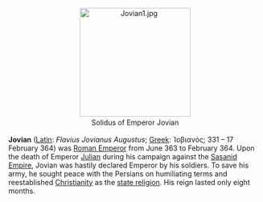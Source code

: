 <div class="photo" colspan="2" style="text-align: center; margin: 25px 0 10px;"><a class="image" href="https://en.wikipedia.org/wiki/File:Jovian1.jpg"><img alt="Jovian1.jpg" data-file-height="392" data-file-width="399" decoding="async" height="216" src="https://upload.wikimedia.org/wikipedia/commons/thumb/d/d2/Jovian1.jpg/220px-Jovian1.jpg" srcset="https://upload.wikimedia.org/wikipedia/commons/thumb/d/d2/Jovian1.jpg/330px-Jovian1.jpg 1.5x, //upload.wikimedia.org/wikipedia/commons/d/d2/Jovian1.jpg 2x" width="220"/></a><div style="line-height:normal;padding-bottom:0.2em;padding-top:0.2em;">Solidus of Emperor Jovian</div></div>

[comment]: # 'breakpoint'
<p><b>Jovian</b> (<a class="mw-redirect" href="https://en.wikipedia.org/wiki/Latin_language" title="Latin language">Latin</a>: <i lang="la">Flavius Jovianus Augustus</i>; <a href="https://en.wikipedia.org/wiki/Greek_language" title="Greek language">Greek</a>: <span lang="grc" title="Ancient Greek language text">Ἰοβιανός</span>; 331 – 17 February 364) was <a class="mw-redirect" href="https://en.wikipedia.org/wiki/Roman_Emperor" title="Roman Emperor">Roman Emperor</a> from June 363 to February 364. Upon the death of Emperor <a href="https://en.wikipedia.org/wiki/Julian_(emperor)" title="Julian (emperor)">Julian</a> during his campaign against the <a class="mw-redirect" href="https://en.wikipedia.org/wiki/Sasanid_Empire" title="Sasanid Empire">Sasanid Empire</a>, Jovian was hastily declared Emperor by his soldiers. To save his army, he sought peace with the Persians on humiliating terms and reestablished <a href="https://en.wikipedia.org/wiki/Christianity" title="Christianity">Christianity</a> as the <a href="https://en.wikipedia.org/wiki/State_church_of_the_Roman_Empire" title="State church of the Roman Empire">state religion</a>. His reign lasted only eight months.
</p>